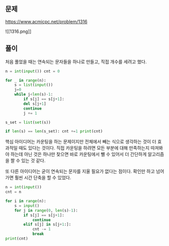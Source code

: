 ---
---


## 문제
https://www.acmicpc.net/problem/1316

![[1316.png]]
## 풀이
처음 풀었을 때는 연속되는 문자들을 하나로 만들고, 직접 개수를 세려고 했다.
```python
n = int(input()) cnt = 0

for _ in range(n): 
	s = list(input()) 
	j=0 
	while j<len(s)-1: 
		if s[j] == s[j+1]: 
		del s[j+1] 
		continue 
		j += 1

s_set = list(set(s))

if len(s) == len(s_set): cnt +=1 print(cnt)
```

핵심 아이디어는 카운팅을 하는 문제이지만 전체에서 빼는 식으로 생각하는 것이 더 효과적일 때도 있다는 것이다. 직접 카운팅을 하려면 모든 부분에 대해 만족하는지 따져봐야 하는데 아닌 것은 하나만 찾으면 바로 카운팅에서 뺄 수 있어서 더 간단하게 알고리즘을 짤 수 있는 것 같다.

또 다른 아이디어는 굳이 연속되는 문자를 지울 필요가 없다는 점이다. 확인만 하고 넘어가면 훨씬 시간 단축을 할 수 있었다.

```python
n = int(input())
cnt = n

for i in range(n):
	s = input()
	for j in range(0, len(s)-1):
		if s[j] == s[j+1]:
			continue
		elif s[j] in s[j+1:]:
			cnt -= 1
			break
print(cnt)
```